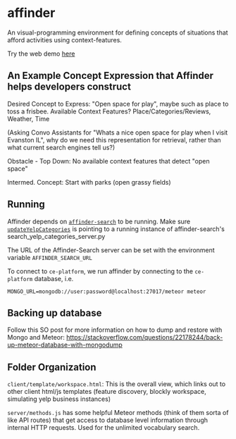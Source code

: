 # affinder

An visual-programming environment for defining concepts of situations that afford activities using context-features.

Try the web demo [here](https://affinder.herokuapp.com)

## An Example Concept Expression that Affinder helps developers construct 

Desired Concept to Express: "Open space for play", maybe such as place to toss a frisbee.
Available Context Features? Place/Categories/Reviews, Weather, Time 

(Asking Convo Assistants for "Whats a nice open space for play when I visit Evanston IL", why do we need this representation for retrieval, rather than what current search engines tell us?)

Obstacle - Top Down: No available context features that detect "open space"

Intermed. Concept: Start with parks (open grassy fields)


## Running
Affinder depends on [`affinder-search`](https://github.com/youralien/affinder-search) to be running. Make sure [`updateYelpCategories`](https://github.com/NUDelta/affinder/blob/master/server/methods.js) is pointing to a running instance of affinder-search's search_yelp_categories_server.py

The URL of the Affinder-Search server can be set with the environment variable `AFFINDER_SEARCH_URL`

To connect to `ce-platform`, we run affinder by connecting to the `ce-platform` database, i.e.

```
MONGO_URL=mongodb://user:password@localhost:27017/meteor meteor
```

## Backing up database
Follow this SO post for more information on how to dump and restore with Mongo and Meteor: https://stackoverflow.com/questions/22178244/back-up-meteor-database-with-mongodump


## Folder Organization
`client/template/workspace.html`: This is the overall view, which links out to other client html/js templates (feature discovery, blockly workspace, simulating yelp business instances)

`server/methods.js` has some helpful Meteor methods (think of them sorta of like API routes) that get access to database level information through internal HTTP requests. Used for the unlimited vocabulary search.
